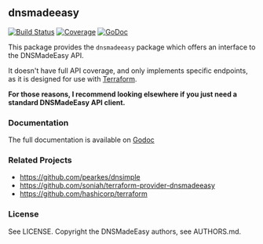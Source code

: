 ## dnsmadeeasy

[![Build
Status](https://travis-ci.org/soniah/dnsmadeeasy.svg?branch=master)](https://travis-ci.org/soniah/dnsmadeeasy)
[![Coverage](http://gocover.io/_badge/github.com/soniah/dnsmadeeasy)](http://gocover.io/github.com/soniah/dnsmadeeasy)
[![GoDoc](https://godoc.org/github.com/soniah/dnsmadeeasy?status.png)](http://godoc.org/github.com/soniah/dnsmadeeasy)

This package provides the `dnsmadeeasy` package which offers
an interface to the DNSMadeEasy API.

It doesn't have full API coverage, and only implements specific
endpoints, as it is designed for use with
[Terraform](https://github.com/hashicorp/terraform).

**For those reasons, I recommend looking elsewhere if you just need
a standard DNSMadeEasy API client.**

### Documentation

The full documentation is available on [Godoc](http://godoc.org/github.com/soniah/dnsmadeeasy)

### Related Projects

* https://github.com/pearkes/dnsimple
* https://github.com/soniah/terraform-provider-dnsmadeeasy
* https://github.com/hashicorp/terraform

### License

See LICENSE. Copyright the DNSMadeEasy authors, see AUTHORS.md.
